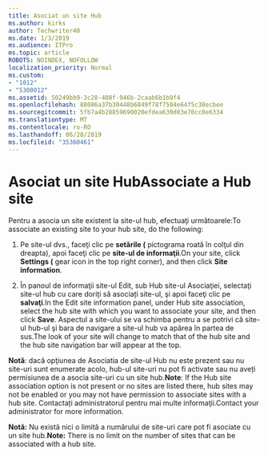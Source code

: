 ```yaml
---
title: Asociat un site Hub
ms.author: kirks
author: Techwriter40
ms.date: 1/3/2019
ms.audience: ITPro
ms.topic: article
ROBOTS: NOINDEX, NOFOLLOW
localization_priority: Normal
ms.custom:
- "1012"
- "5300012"
ms.assetid: 50249bb9-3c28-408f-946b-2caab6b1b9f4
ms.openlocfilehash: 88086a37b30448b6849f78f7504e64f5c38ecbee
ms.sourcegitcommit: 5fb7a4b28859690020efdea630d03e70cc0e6334
ms.translationtype: MT
ms.contentlocale: ro-RO
ms.lasthandoff: 06/28/2019
ms.locfileid: "35360461"
---
```

# <a name="associate-a-hub-site"></a><span data-ttu-id="9c1f5-102">Asociat un site Hub</span><span class="sxs-lookup"><span data-stu-id="9c1f5-102">Associate a Hub site</span></span>

<span data-ttu-id="9c1f5-103">Pentru a asocia un site existent la site-ul hub, efectuaţi următoarele:</span><span class="sxs-lookup"><span data-stu-id="9c1f5-103">To associate an existing site to your hub site, do the following:</span></span>
  
1. <span data-ttu-id="9c1f5-104">Pe site-ul dvs., faceţi clic pe **setările (** pictograma roată în colţul din dreapta), apoi faceţi clic pe **site-ul de informaţii**.</span><span class="sxs-lookup"><span data-stu-id="9c1f5-104">On your site, click **Settings (** gear icon in the top right corner), and then click **Site information**.</span></span>

2. <span data-ttu-id="9c1f5-105">În panoul de informaţii site-ul Edit, sub Hub site-ul Asociaţiei, selectaţi site-ul hub cu care doriți să asociați site-ul, şi apoi faceţi clic pe **salvaţi**.</span><span class="sxs-lookup"><span data-stu-id="9c1f5-105">In the Edit site information panel, under Hub site association, select the hub site with which you want to associate your site, and then click **Save**.</span></span> <span data-ttu-id="9c1f5-106">Aspectul a site-ului se va schimba pentru a se potrivi că site-ul hub-ul şi bara de navigare a site-ul hub va apărea în partea de sus.</span><span class="sxs-lookup"><span data-stu-id="9c1f5-106">The look of your site will change to match that of the hub site and the hub site navigation bar will appear at the top.</span></span>

 <span data-ttu-id="9c1f5-107">**Notă**: dacă opţiunea de Asociatia de site-ul Hub nu este prezent sau nu site-uri sunt enumerate acolo, hub-ul site-uri nu pot fi activate sau nu aveți permisiunea de a asocia site-uri cu un site hub.</span><span class="sxs-lookup"><span data-stu-id="9c1f5-107">**Note**: If the Hub site association option is not present or no sites are listed there, hub sites may not be enabled or you may not have permission to associate sites with a hub site.</span></span> <span data-ttu-id="9c1f5-108">Contactați administratorul pentru mai multe informaţii.</span><span class="sxs-lookup"><span data-stu-id="9c1f5-108">Contact your administrator for more information.</span></span>
  
 <span data-ttu-id="9c1f5-109">**Notă:** Nu există nici o limită a numărului de site-uri care pot fi asociate cu un site hub.</span><span class="sxs-lookup"><span data-stu-id="9c1f5-109">**Note:** There is no limit on the number of sites that can be associated with a hub site.</span></span>
  